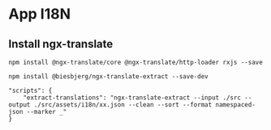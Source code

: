 # App I18N

## Install ngx-translate

```
npm install @ngx-translate/core @ngx-translate/http-loader rxjs --save
```

```
npm install @biesbjerg/ngx-translate-extract --save-dev
```

```
"scripts": {
    "extract-translations": "ngx-translate-extract --input ./src --output ./src/assets/i18n/xx.json --clean --sort --format namespaced-json --marker _"
}
```
